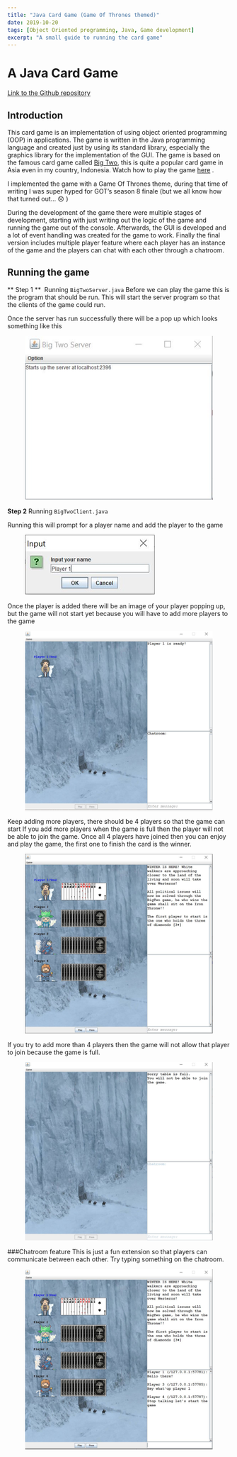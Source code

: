 ```yaml
---
title: "Java Card Game (Game Of Thrones themed)"
date: 2019-10-20
tags: [Object Oriented programming, Java, Game development]
excerpt: "A small guide to running the card game"
---
```


# A Java Card Game 
[Link to the Github repository](https://github.com/MarcoBrian/GOT-CardGame)

## Introduction
This card game is an implementation of using object oriented programming (OOP) in applications. The game is written in the Java programming language and created just by using its standard library, especially the graphics library for the implementation of the GUI. The game is based on the famous card game called [Big Two](https://en.wikipedia.org/wiki/Big_two), this is quite a popular card game in Asia even in my country, Indonesia. Watch how to play the game [here](https://www.youtube.com/watch?v=PouhpfTuYic) . 

I implemented the game with a Game Of Thrones theme, during that time of writing I was super hyped for GOT’s season 8 finale (but we all know how that turned out… :disappointed: )


During the development of the game there were multiple stages of development, starting with just writing out the logic of the game and running the game out of the console. Afterwards, the GUI is developed and a lot of event handling was created for the game to work. Finally the final version includes multiple player feature where each player has an instance of the game and the players can chat with each other through a chatroom. 


## Running the game

** Step 1 ** &nbsp;Running `BigTwoServer.java`
Before we can play the game this is the program that should be run. This will start the server program so that the clients of the game could run. 

Once the server has run successfully there will be a pop up which looks something like this
<figure>
  <img src="/images/javacardgame/Capture.JPG" alt="server">
</figure>

**Step 2** Running `BigTwoClient.java`

Running this will prompt for a player name and add the player to the game

<figure>
  <img src="/images/javacardgame/Capture2.JPG" alt="prompt-user">
</figure>

Once the player is added there will be an image of your player popping up, but the game will not start yet because you will have to add more players to the game

<figure>
  <img src="/images/javacardgame/Capture3.JPG" alt="player 1">
</figure>

Keep adding more players, there should be 4 players so that the game can start
If you add more players when the game is full then the player will not be able to join the game. Once all 4 players have joined then you can enjoy and play the game, the first one to finish the card is the winner.

<figure>
  <img src="/images/javacardgame/Capture5.JPG" alt="game start">
</figure>

If you try to add more than 4 players then the game will not allow that player to join because the game is full. 

<figure>
  <img src="/images/javacardgame/Capture7.JPG" alt="game full">
</figure>

###Chatroom feature
This is just a fun extension so that players can communicate between each other. Try typing something on the chatroom.

<figure>
  <img src="/images/javacardgame/Capture6.JPG" alt="server">
</figure>